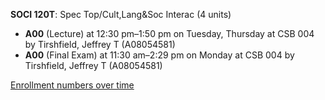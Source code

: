 **SOCI 120T**: Spec Top/Cult,Lang&Soc Interac (4 units)

- **A00** (Lecture) at 12:30 pm–1:50 pm on Tuesday, Thursday at CSB 004 by Tirshfield, Jeffrey T (A08054581)
- **A00** (Final Exam) at 11:30 am–2:29 pm on Monday at CSB 004 by Tirshfield, Jeffrey T (A08054581)

[Enrollment numbers over time](./SOCI120T.tsv)
